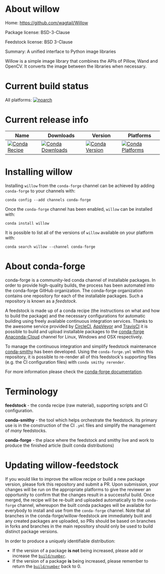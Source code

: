 About willow
============

Home: https://github.com/wagtail/Willow

Package license: BSD-3-Clause

Feedstock license: BSD 3-Clause

Summary: A unified interface to Python image libraries

Willow is a simple image library that combines the APIs of Pillow,
Wand and OpenCV. It converts the image between the libraries when
necessary.


Current build status
====================

All platforms:
[![noarch](https://img.shields.io/circleci/project/github/conda-forge/willow-feedstock/master.svg?label=noarch)](https://circleci.com/gh/conda-forge/willow-feedstock)

Current release info
====================

| Name | Downloads | Version | Platforms |
| --- | --- | --- | --- |
| [![Conda Recipe](https://img.shields.io/badge/recipe-willow-green.svg)](https://anaconda.org/conda-forge/willow) | [![Conda Downloads](https://img.shields.io/conda/dn/conda-forge/willow.svg)](https://anaconda.org/conda-forge/willow) | [![Conda Version](https://img.shields.io/conda/vn/conda-forge/willow.svg)](https://anaconda.org/conda-forge/willow) | [![Conda Platforms](https://img.shields.io/conda/pn/conda-forge/willow.svg)](https://anaconda.org/conda-forge/willow) |

Installing willow
=================

Installing `willow` from the `conda-forge` channel can be achieved by adding `conda-forge` to your channels with:

```
conda config --add channels conda-forge
```

Once the `conda-forge` channel has been enabled, `willow` can be installed with:

```
conda install willow
```

It is possible to list all of the versions of `willow` available on your platform with:

```
conda search willow --channel conda-forge
```


About conda-forge
=================

conda-forge is a community-led conda channel of installable packages.
In order to provide high-quality builds, the process has been automated into the
conda-forge GitHub organization. The conda-forge organization contains one repository
for each of the installable packages. Such a repository is known as a *feedstock*.

A feedstock is made up of a conda recipe (the instructions on what and how to build
the package) and the necessary configurations for automatic building using freely
available continuous integration services. Thanks to the awesome service provided by
[CircleCI](https://circleci.com/), [AppVeyor](http://www.appveyor.com/)
and [TravisCI](https://travis-ci.org/) it is possible to build and upload installable
packages to the [conda-forge](https://anaconda.org/conda-forge)
[Anaconda-Cloud](http://docs.anaconda.org/) channel for Linux, Windows and OSX respectively.

To manage the continuous integration and simplify feedstock maintenance
[conda-smithy](http://github.com/conda-forge/conda-smithy) has been developed.
Using the ``conda-forge.yml`` within this repository, it is possible to re-render all of
this feedstock's supporting files (e.g. the CI configuration files) with ``conda smithy rerender``.

For more information please check the [conda-forge documentation](https://conda-forge.org/docs/).

Terminology
===========

**feedstock** - the conda recipe (raw material), supporting scripts and CI configuration.

**conda-smithy** - the tool which helps orchestrate the feedstock.
                   Its primary use is in the construction of the CI ``.yml`` files
                   and simplify the management of *many* feedstocks.

**conda-forge** - the place where the feedstock and smithy live and work to
                  produce the finished article (built conda distributions)


Updating willow-feedstock
=========================

If you would like to improve the willow recipe or build a new
package version, please fork this repository and submit a PR. Upon submission,
your changes will be run on the appropriate platforms to give the reviewer an
opportunity to confirm that the changes result in a successful build. Once
merged, the recipe will be re-built and uploaded automatically to the
`conda-forge` channel, whereupon the built conda packages will be available for
everybody to install and use from the `conda-forge` channel.
Note that all branches in the conda-forge/willow-feedstock are
immediately built and any created packages are uploaded, so PRs should be based
on branches in forks and branches in the main repository should only be used to
build distinct package versions.

In order to produce a uniquely identifiable distribution:
 * If the version of a package **is not** being increased, please add or increase
   the [``build/number``](http://conda.pydata.org/docs/building/meta-yaml.html#build-number-and-string).
 * If the version of a package **is** being increased, please remember to return
   the [``build/number``](http://conda.pydata.org/docs/building/meta-yaml.html#build-number-and-string)
   back to 0.